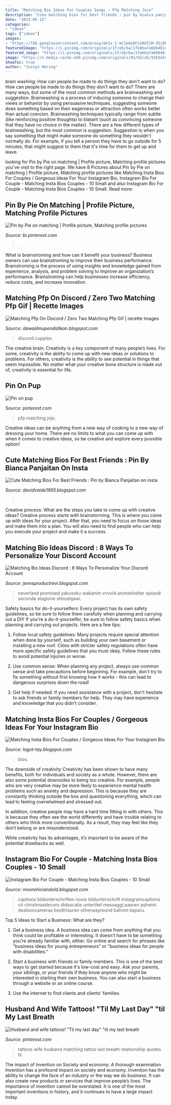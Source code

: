 ```yaml
---
title: "Matching Bio Ideas For Couples Songs ~ Pfp Matching Jojo"
description: "Cute matching bios for best friends : pin by bianca panjaitan on insta"
date: "2023-05-15"
categories:
- "ideas"
tags: ["ideas"]
images:
- "https://lh6.googleusercontent.com/proxy/mh1x-I-mCIeAyDFiUAGTiM-d5j06tG5r6j8OqcA6U8er5gUEwVs-Op0GsUppDChuQ8QI_3jWi_uqXYXHBoWRavQ8J4MMooXdGhN1Mp2Bl7WBgXKh_7pU5Li6hRu98gMn=w1200-h630-p-k-no-nu"
featuredImage: "https://i.pinimg.com/originals/1f/eb/ba/1febba7a686461d2b9fb6fbdba001c81.jpg"
featured_image: "https://i.pinimg.com/originals/1f/eb/ba/1febba7a686461d2b9fb6fbdba001c81.jpg"
image: "https://s-media-cache-ak0.pinimg.com/originals/91/b5/a5/91b5a5cb2a61401a69ea9541e12c92dc.jpg"
ShowToc: true
author: "Justyn Herzog"
---
```



brain washing: How can people be made to do things they don't want to do?
How can people be made to do things they don't want to do? There are many ways, but some of the most common methods are brainwashing and suggestion. Brainwashing is a process of inducing someone to change their views or behavior by using persuasive techniques. suggesting someone does something based on their eagerness or attraction often works better than actual coercion. Brainwashing techniques typically range from subtle (like reinforcing positive thoughts) to blatant (such as convincing someone that they have no choice in the matter). 
There are a few different types of brainwashing, but the most common is suggestion. Suggestion is when you say something that might make someone do something they wouldn't normally do. For example, if you tell a person they have to go outside for 5 minutes, that might suggest to them that it's time for them to get up and leave.

	

		
looking for Pin by Pie on matching | Profile picture, Matching profile pictures you've visit to the right page. We have 8 Pictures about Pin by Pie on matching | Profile picture, Matching profile pictures like Matching Insta Bios For Couples / Gorgeous Ideas For Your Instagram Bio, Instagram Bio For Couple - Matching Insta Bios Couples - 10 Small and also Instagram Bio For Couple - Matching Insta Bios Couples - 10 Small. Read more:
		
    
## Pin By Pie On Matching | Profile Picture, Matching Profile Pictures

<img loading=lazy src="https://i.pinimg.com/originals/1f/eb/ba/1febba7a686461d2b9fb6fbdba001c81.jpg" onerror="this.onerror=null;this.src='https://tse2.mm.bing.net/th?id=OIP.PqMiDdFk5GyMRZr6pxplbAHaHa&amp;pid=15.1';" alt="Pin by Pie on matching | Profile picture, Matching profile pictures">

_Source: br.pinterest.com_

>. 

	

What is brainstroming and how can it benefit your business?
Business owners can use brainstroming to improve their business performance. Brainstroming is the process of using insights and knowledge gained from experience, analysis, and problem solving to improve an organization’s performance. Brainstroming can help businesses increase efficiency, reduce costs, and increase innovation.

    
## Matching Pfp On Discord / Zero Two Matching Pfp Gif | Recette Images

<img loading=lazy src="https://i.pinimg.com/originals/70/45/d0/7045d0422ec9c2bd1188513f2be56efc.jpg" onerror="this.onerror=null;this.src='https://tse2.mm.bing.net/th?id=OIP.LOAkmHpICxW7dHK9iJo62QHaHa&amp;pid=15.1';" alt="Matching Pfp On Discord / Zero Two Matching Pfp Gif | recette images">

_Source: dawaiilmupendidikan.blogspot.com_

>discord cupples. 

	

The creative brain:
Creativity is a key component of many people’s lives. For some, creativity is the ability to come up with new ideas or solutions to problems. For others, creativity is the ability to see potential in things that seem impossible. No matter what your creative bone structure is made out of, creativity is essential for life.

    
## Pin On Pup

<img loading=lazy src="https://i.pinimg.com/736x/19/32/b0/1932b03498d5a7c5d1ae53ef38dc3295.jpg" onerror="this.onerror=null;this.src='https://tse1.mm.bing.net/th?id=OIP.G_HH00Tv7PBf-PY4SWFh2QHaHa&amp;pid=15.1';" alt="Pin on pup">

_Source: pinterest.com_

>pfp matching jojo. 

	

Creative ideas can be anything from a new way of cooking to a new way of dressing your home. There are no limits to what you can come up with when it comes to creative ideas, so be creative and explore every possible option!

    
## Cute Matching Bios For Best Friends : Pin By Bianca Panjaitan On Insta

<img loading=lazy src="https://lh6.googleusercontent.com/proxy/mh1x-I-mCIeAyDFiUAGTiM-d5j06tG5r6j8OqcA6U8er5gUEwVs-Op0GsUppDChuQ8QI_3jWi_uqXYXHBoWRavQ8J4MMooXdGhN1Mp2Bl7WBgXKh_7pU5Li6hRu98gMn=w1200-h630-p-k-no-nu" onerror="this.onerror=null;this.src='https://tse1.mm.bing.net/th?id=OIP.udTKykJ1xyL5BiE2HWMNBQHaIR&amp;pid=15.1';" alt="Cute Matching Bios For Best Friends : Pin by Bianca Panjaitan on insta">

_Source: davidvaide1995.blogspot.com_

>. 

	

Creative process: What are the steps you take to come up with creative ideas?
Creative process starts with brainstorming. This is where you come up with ideas for your project. After that, you need to focus on those ideas and make them into a plan. You will also need to find people who can help you execute your project and make it a success.

    
## Matching Bio Ideas Discord : 8 Ways To Personalize Your Discord Account

<img loading=lazy src="https://pbs.twimg.com/media/EwMjFXoWEAAiGNX.jpg" onerror="this.onerror=null;this.src='https://tse4.mm.bing.net/th?id=OIP.RLVUx__J05HNhhCBWOthuAHaEK&amp;pid=15.1';" alt="Matching Bio Ideas Discord : 8 Ways To Personalize Your Discord Account">

_Source: jennsproductrevi.blogspot.com_

>neverland promised yakusoku wakanim vvvvid animeshelter episodi seconda stagione shinobijawi. 

	

Safety basics for do-it-yourselfers: Every project has its own safety guidelines, so be sure to follow them carefully when planning and carrying out a DIY
If you're a do-it-yourselfer, be sure to follow safety basics when planning and carrying out projects. Here are a few tips:
1. Follow local safety guidelines: Many projects require special attention when done by yourself, such as building your own basement or installing a new roof. Cities with stricter safety regulations often have more specific safety guidelines that you must obey. Follow these rules to avoid potential injuries or worse.

2. Use common sense: When planning any project, always use common sense and take precautions before beginning. For example, don't try to fix something without first knowing how it works - this can lead to dangerous surprises down the road!

3. Get help if needed: If you need assistance with a project, don't hesitate to ask friends or family members for help. They may have experience and knowledge that you didn't consider.

    
## Matching Insta Bios For Couples / Gorgeous Ideas For Your Instagram Bio

<img loading=lazy src="https://i.pinimg.com/474x/12/c4/d2/12c4d2f01e9d72c03497e84921c5a94b.jpg" onerror="this.onerror=null;this.src='https://tse2.mm.bing.net/th?id=OIP.HLzdNP6-BM7YfdM12kLIewAAAA&amp;pid=15.1';" alt="Matching Insta Bios For Couples / Gorgeous Ideas For Your Instagram Bio">

_Source: logot-tay.blogspot.com_

>bios. 

	

The downside of creativity
Creativity has been shown to have many benefits, both for individuals and society as a whole. However, there are also some potential downsides to being too creative.
For example, people who are very creative may be more likely to experience mental health problems such as anxiety and depression. This is because they are constantly thinking outside the box and questioning everything, which can lead to feeling overwhelmed and stressed out.

In addition, creative people may have a hard time fitting in with others. This is because they often see the world differently and have trouble relating to others who think more conventionally. As a result, they may feel like they don’t belong or are misunderstood.

While creativity has its advantages, it’s important to be aware of the potential drawbacks as well.

    
## Instagram Bio For Couple - Matching Insta Bios Couples - 10 Small

<img loading=lazy src="https://i.pinimg.com/736x/60/72/4a/60724aed4a419b8d84c26ac1a3274e21.jpg" onerror="this.onerror=null;this.src='https://tse1.mm.bing.net/th?id=OIP.yeJC4zdlamg07KWUh9njAgHaKq&amp;pid=15.1';" alt="Instagram Bio For Couple - Matching Insta Bios Couples - 10 Small">

_Source: moorehiciandold.blogspot.com_

>captions bildunterschriften novio bildunterschrift instagramcaptions cit christmasdecors didascalie untertitel messaggi paaren ashwini dealsoncameras bestfrisuren otherwayround bahrim kaparu. 

	

Top 5 Ideas to Start a Business: What are they?
1. Get a business idea. A business idea can come from anything that you think could be profitable or interesting. It doesn't have to be something you're already familiar with, either. Go online and search for phrases like "business ideas for young entrepreneurs" or "business ideas for people with disabilities."
2. Start a business with friends or family members. This is one of the best ways to get started because it's low-cost and easy. Ask your parents, your siblings, or your friends if they know anyone who might be interested in starting their own business. You can also start a business through a website or an online course.

3. Use the internet to find clients and clients' families.

    
## Husband And Wife Tattoos! &quot;Til My Last Day&quot; &quot;til My Last Breath

<img loading=lazy src="https://s-media-cache-ak0.pinimg.com/originals/91/b5/a5/91b5a5cb2a61401a69ea9541e12c92dc.jpg" onerror="this.onerror=null;this.src='https://tse1.mm.bing.net/th?id=OIP.tm6ZjOn3DgKBXTV00pCKuwHaHa&amp;pid=15.1';" alt="Husband and wife tattoos! &quot;Til my last day&quot; &quot;til my last breath">

_Source: pinterest.com_

>tattoos wife husband matching tattoo last breath relationship quotes til. 

	

The impact of Invention on Society and economy: A thorough examination
Invention has a profound impact on society and economy. Invention has the ability to change the face of an industry or the way we do business. It can also create new products or services that improve people’s lives. The importance of invention cannot be overstated. It is one of the most important inventions in history, and it continues to have a large impact today.

